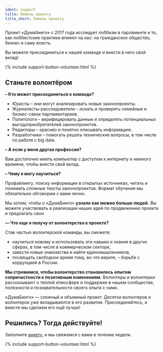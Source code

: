 ```yaml
---
ident: support
title: Помочь проекту
title_short: Помочь проекту
---
```


Проект «Думабинго» с 2017 года исследует лоббизм в парламенте и то, как лоббистские практики влияют на нас: на гражданское общество, бизнес и саму власть. 

Вы можете присоединиться к нашей команде и внести в него свой вклад!

{% include support-button-volunteer.html %}

## Станьте волонтёром

**– Кто может присоединиться к команде?**

- Юристы – они могут анализировать новые законопроекты.
- Журналисты-расследователи – искать и проверять семейные и бизнес-связи парламентариев.
- Политологи – верифицировать данные и определять потенциальных выгодоприобретателей законопроектов.
- Редакторы – красиво и понятно описывать информацию.
- Разработчики – помогать решать технические вопросы, в том числе по работе с big data.

**– А если у меня другая профессия?**

Вам достаточно иметь компьютер с доступом к интернету и немного времени, чтобы внести свой вклад.

**– Чему я могу научиться?**

Профайлингу, поиску информации в открытых источниках, читать и понимать сложные тексты законопроектов. Формат обучения мы обязательно обговорим с вами лично.

Мы хотим, чтобы о «ДумаБинго» **узнало как можно больше людей.** Вы можете участвовать в реализации наших идей по продвижению проекта и предлагать свои.

**— Что еще я получу от волонтерства в проекте?**

Став частью волонтерской команды, вы сможете:

- научиться новому и использовать эти навыки и знания в других сферах, в том числе в коммерческом секторе,
- завести новые знакомства и найти единомышленников,
- посвящать свободное время тому, во что верите, – борьбе с коррупцией в России.

**Мы стремимся, чтобы волонтерство становилось опытом сопричастности к позитивным изменениям.** Волонтеры и волонтерки рассказывают о теплой атмосфере и поддержке в нашем сообществе, полезности и познавательности своего опыта с нами. 

«ДумаБинго» — сложный и объемный проект. Десятки волонтеров и волонтерок уже вкладываются в его развитие. Присоединяйтесь, и вместе мы сделаем его ещё лучше!

## Решились? Тогда действуйте!

Заполните [анкету](https://docs.google.com/forms/d/e/1FAIpQLScDw9U7Z5WoDZ-y0m6lcocI36pPJIy96Ff-xRuCf14P87JBPw/viewform), и мы свяжемся с вами в течение недели.

{% include support-button-volunteer.html %}